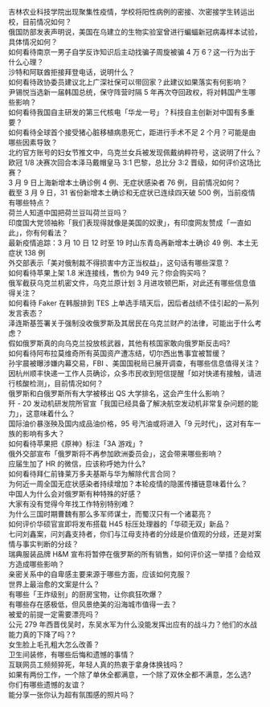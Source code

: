 吉林农业科技学院出现聚集性疫情，学校将阳性病例的密接、次密接学生转运出校，目前情况如何？  
俄国防部发表声明说，美国在乌建立的生物实验室曾进行蝙蝠新冠病毒样本试验，具体情况如何？  
如何看待南京一男子自学反诈知识后主动找骗子周旋被骗 4 万 6？这一行为出于什么心理？  
沙特和阿联酋拒接拜登电话，说明什么？  
如何看待政协委员建议北上广深社保可以带回家？此建议如果落实有何影响？  
尹锡悦当选新一届韩国总统，保守阵营时隔 5 年再次夺回政权，将对韩国产生哪些影响？  
如何看待我国自主研发的第三代核电「华龙一号」？科技自主创新对中国有多重要？  
如何看待全球首个接受猪心脏移植病患死亡，距进行手术不足 2 个月？可能是由哪些因素导致？  
北约官方账号的妇女节推文中，乌克兰女兵被发现佩戴纳粹符号，这说明了什么？  
欧冠 1/8 决赛次回合本泽马戴帽皇马 3:1 巴黎，总比分 3:2 晋级，如何评价这场比赛？  
3 月 9 日上海新增本土确诊例 4 例、无症状感染者 76 例，目前情况如何？  
截至 3 月 9 日，31 省份新增本土确诊和无症状已连续四天破 500 例，当前疫情有哪些特点？  
荷兰人知道中国把荷兰豆叫荷兰豆吗？  
印度国大党领袖称「我们表现得就像是美国的奴隶」，有印度网友赞成「一直如此」，你有何看法？  
最新疫情追踪：3 月 10 日 12 时至 19 时山东青岛再新增本土确诊 49 例、本土无症状 138 例  
外交部表示「美对俄制裁不得损害中方正当权益」，这句话有哪些深意？  
如何看待苹果上架 1.8 米连接线，售价为 949 元？你会购买吗？  
俄军截获乌克兰机密文件，乌克兰原计划 3 月进攻顿巴斯，对此还有哪些信息值得关注？  
如何看待 Faker 在韩服排到 TES 上单选手晴天后，因后者战绩不佳引起的一系列发言表态？  
泽连斯基签署关于强制没收俄罗斯及其居民在乌克兰财产的法律，可能出于什么考虑？  
假如俄罗斯真的向乌克兰投放核武器，其他有核国家敢向俄罗斯反击吗?  
如何看待阿布拉莫维奇所有英国资产遭冻结，切尔西出售事宜被暂缓？  
孙宇晨被曝涉嫌内幕交易，FBI 、美国国税局已展开调查，有哪些信息值得关注？  
因杭州顺丰快递一工作人员确诊，众多市民收到短信提醒「如对快递有接触，请进行核酸检测」，目前情况如何？  
俄罗斯和白俄罗斯所有大学被移出 QS 大学排名，这会产生什么影响？  
歼 - 20 发动机研发院所官宣「我国已经具备了解决航空发动机非常复杂问题的能力」，这意味着什么？  
国际油价暴涨殃及国内成品油价格，95 号汽油或将进入「9 元时代」，这对有车一族的影响有多大？  
如何看待苹果把《原神》标注「3A 游戏」?  
俄外交部宣布「俄罗斯将不再参加欧洲委员会」，这会带来哪些影响？  
应届生加了 HR 的微信，应该称呼她为什么?  
如何看待拜仁前锋莱万多夫基斯与华为解除代言合同？  
为何近一周全国无症状感染者持续增加？本轮疫情的隐匿传播链意味着什么？  
中国人为什么会对俄罗斯有种特殊的好感？  
大家有没有觉得今年找工作特别特别难？  
为什么三国时期曹魏有那么多军师谋士，而蜀汉只有一个诸葛亮？  
如何评价华硕官宣即将发布搭载 H45 标压处理器的「华硕无双」新品？  
七问刘鑫案，问刘鑫支持者，你们与江母支持者的分歧是价值观的分歧，还是对案情与事实判断的分歧？  
瑞典服装品牌 H&M 宣布将暂停在俄罗斯的所有销售，如何评价这一举措？会给双方造成哪些影响？  
亲密关系中的自卑感主要来源于哪些方面，应该如何克服？  
世界上最治愈的文案是什么？  
有哪些「王炸级别」的厨房宝物，让你疯狂吹爆？  
有哪些存在感极低，但风景绝美的沿海城市值得一去？  
被爱的前提一定需要漂亮吗？  
公元 279 年西晋伐吴时，东吴水军为什么没能发挥出应有的战斗力？他们的水战能力真的下降了吗？?  
女生脸上毛孔粗大怎么改善？  
卫生间装修，有哪些后悔和遗憾的事情？  
互联网员工频频猝死，年轻人真的热衷于拿身体换钱吗？  
如果有两份工作，一个除了单休全都满意，一个除了双休全都不满意，怎么选?  
你们有哪些遗憾的友谊？  
能分享一张你认为超有氛围感的照片吗？  
